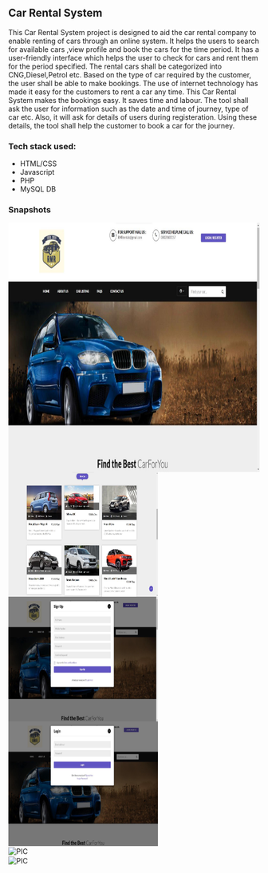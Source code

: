 <h2>Car Rental System </h2>
<p>This Car Rental System project is designed to aid the car rental company to enable renting of 
cars through an online system. It helps the users to search for available cars ,view profile and 
book the cars for the time period. It has a user-friendly interface which helps the user to check 
for cars and rent them for the period specified. The rental cars shall be categorized into 
CNG,Diesel,Petrol etc. Based on the type of car required by the customer, the user shall be 
able to make bookings. The use of internet technology has made it easy for the customers to 
rent a car any time. This Car Rental System makes the bookings easy. It saves time and labour. 
The tool shall ask the user for information such as the date and time of journey, type of car etc. 
Also, it will ask for details of users during registeration. Using these details, the tool shall help 
the customer to book a car for the journey.</p>

<h3>Tech stack used: </h3>
<ul>
  <li>HTML/CSS</li>
  <li>Javascript</li>
  <li>PHP</li>
  <li>MySQL DB</li>
</ul>

<h3>Snapshots</h3>
<img align="center" alt="PIC" width="600px" height="500px" src="/images/1.jpg" />
<br>
<img align="center" alt="PIC" width="300px" height="250px" src="/images/2.jpg" />
<br>
<img align="center" alt="PIC" width="300px" height="250px" src="/images/3.jpg" />
<br>
<img align="center" alt="PIC" width="300px" height="250px" src="/images/4.jpg" />
<br>
<img align="center" alt="PIC" width="300px" height="250px" src="/images/5.jpg" />
<br>
<img align="center" alt="PIC" width="300px" height="250px" src="/images/6.jpg" />
<br>
